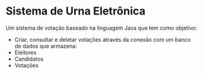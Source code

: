 # Sistema de Urna Eletrônica
 Um sistema de votação baseado na linguagem Java que tem como objetivo:
 * Criar, consultar e deletar votações através da conexão com um banco de dados que armazena:
  * Eleitores
  * Candidatos
  * Votações
